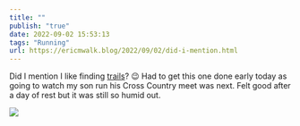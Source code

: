 ```yaml
---
title: ""
publish: "true"
date: 2022-09-02 15:53:13
tags: "Running"
url: https://ericmwalk.blog/2022/09/02/did-i-mention.html
---
```


Did I mention I like finding [trails](http://www.strava.com/activities/7741831776)? 😉 Had to get this one done early today as going to watch my son run his Cross Country meet was next. Felt good after a day of rest but it was still so humid out.

![](https://ericmwalk.blog/uploads/2022/93265e59c6.jpg)